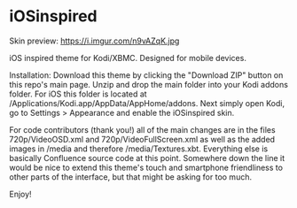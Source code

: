 iOSinspired
===========

Skin preview: https://i.imgur.com/n9vAZqK.jpg

iOS inspired theme for Kodi/XBMC. Designed for mobile devices.

Installation: Download this theme by clicking the "Download ZIP" button on this repo's main page. Unzip and drop the main folder into your Kodi addons folder. For iOS this folder is located at /Applications/Kodi.app/AppData/AppHome/addons. Next simply open Kodi, go to Settings > Appearance and enable the iOSinspired skin.

For code contributors (thank you!) all of the main changes are in the files 720p/VideoOSD.xml and 720p/VideoFullScreen.xml as well as the added images in /media and therefore /media/Textures.xbt. Everything else is basically Confluence source code at this point. Somewhere down the line it would be nice to extend this theme's touch and smartphone friendliness to other parts of the interface, but that might be asking for too much.

Enjoy!
